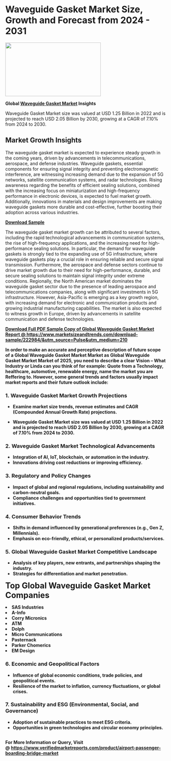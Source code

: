 <H1>Waveguide Gasket Market Size, Growth and Forecast from 2024 - 2031</H1><img class="aligncenter size-medium wp-image-584254" src="https://thirdeyenews.in/wp-content/uploads/2024/09/Global-Market-Research-300x168.jpeg" alt="" width="300" height="168" /><p><strong>Global&nbsp;<a href="https://www.marketsizeandtrends.com/download-sample/222984/&amp;utm_source=Pulse&amp;utm_medium=210">Waveguide Gasket Market</a> Insights</strong></p><p>Waveguide Gasket Market size was valued at USD 1.25 Billion in 2022 and is projected to reach USD 2.05 Billion by 2030, growing at a CAGR of 7.10% from 2024 to 2030.</p><p><h2>Market Growth Insights</h2> <p>The waveguide gasket market is expected to experience steady growth in the coming years, driven by advancements in telecommunications, aerospace, and defense industries. Waveguide gaskets, essential components for ensuring signal integrity and preventing electromagnetic interference, are witnessing increasing demand due to the expansion of 5G networks, satellite communication systems, and radar technologies. Rising awareness regarding the benefits of efficient sealing solutions, combined with the increasing focus on miniaturization and high-frequency performance in electronic devices, is expected to fuel market growth. Additionally, innovations in materials and design improvements are making waveguide gaskets more durable and cost-effective, further boosting their adoption across various industries.</p> <p><strong><a href="#">Download Sample</a></strong></p> <p>The waveguide gasket market growth can be attributed to several factors, including the rapid technological advancements in communication systems, the rise of high-frequency applications, and the increasing need for high-performance sealing solutions. In particular, the demand for waveguide gaskets is strongly tied to the expanding use of 5G infrastructure, where waveguide gaskets play a crucial role in ensuring reliable and secure signal transmission. Furthermore, the aerospace and defense sectors continue to drive market growth due to their need for high-performance, durable, and secure sealing solutions to maintain signal integrity under extreme conditions. Regionally, the North American market dominates the waveguide gasket sector due to the presence of leading aerospace and telecommunications companies, along with significant investments in 5G infrastructure. However, Asia-Pacific is emerging as a key growth region, with increasing demand for electronic and communication products and growing industrial manufacturing capabilities. The market is also expected to witness growth in Europe, driven by advancements in satellite communication and defense technologies.</p> <p><strong><a href="#"></p><p><span class=""><strong>Download Full PDF Sample Copy of Global Waveguide Gasket Market Report</strong> @ <a href="https://www.marketsizeandtrends.com/download-sample/222984/&amp;utm_source=Pulse&amp;utm_medium=210" target="_blank">https://www.marketsizeandtrends.com/download-sample/222984/&amp;utm_source=Pulse&amp;utm_medium=210</a></span></p><p>In order to make an accurate and perceptive description of future scope of a Global&nbsp;Waveguide Gasket Market Market as Global&nbsp;Waveguide Gasket Market Market of 2025, you need to describe a clear Vision &ndash; What Industry or Linda can you think of for example: Quote from a Technology, healthcare, automotive, renewable energy, name the market you are Reffering to. However, some general trends and factors usually impact market reports and their future outlook include:</p><h3>1.&nbsp;<strong>Waveguide Gasket Market Growth Projections</strong></h3><ul><li>Examine market size trends, revenue estimates and CAGR (Compounded Annual Growth Rate) projections.</li><li><p>Waveguide Gasket Market size was valued at USD 1.25 Billion in 2022 and is projected to reach USD 2.05 Billion by 2030, growing at a CAGR of 7.10% from 2024 to 2030.</p></li></ul><h3>2.&nbsp;<strong>Waveguide Gasket Market Technological Advancements</strong></h3><ul><li>Integration of AI, IoT, blockchain, or automation in the industry.</li><li>Innovations driving cost reductions or improving efficiency.</li></ul><h3>3.&nbsp;<strong>Regulatory and Policy Changes</strong></h3><ul><li>Impact of global and regional regulations, including sustainability and carbon-neutral goals.</li><li>Compliance challenges and opportunities tied to government initiatives.</li></ul><h3>4.&nbsp;<strong>Consumer Behavior Trends</strong></h3><ul><li>Shifts in demand influenced by generational preferences (e.g., Gen Z, Millennials).</li><li>Emphasis on eco-friendly, ethical, or personalized products/services.</li></ul><h3>5.&nbsp;<strong>Global Waveguide Gasket Market Competitive Landscape</strong></h3><ul><li>Analysis of key players, new entrants, and partnerships shaping the industry.</li><li>Strategies for differentiation and market penetration.</li></ul><p data-pm-slice="1 1 []"><span style="color: inherit; font-family: inherit; font-size: 25px;">Top Global Waveguide Gasket Market Companies</span></p><div class="" data-test-id=""><p><li>SAS Industries</li><li> A-Info</li><li> Corry Micronics</li><li> ATM</li><li> Dolph</li><li> Micro Communications</li><li> Pasternack</li><li> Parker Chomerics</li><li> EM Design</li></p></div><h3>6.&nbsp;<strong>Economic and Geopolitical Factors</strong></h3><ul><li>Influence of global economic conditions, trade policies, and geopolitical events.</li><li>Resilience of the market to inflation, currency fluctuations, or global crises.</li></ul><h3>7.&nbsp;<strong>Sustainability and ESG (Environmental, Social, and Governance)</strong></h3><ul><li>Adoption of sustainable practices to meet ESG criteria.</li><li>Opportunities in green technologies and circular economy principles.</li></ul><h2><strong style="font-size: 14px;">For More Information or Query, Visit @&nbsp;</strong><a style="background-color: #ffffff; font-size: 14px;" href="https://www.marketsizeandtrends.com/report/waveguide-gasket-market/" target="_blank">https://www.verifiedmarketreports.com/product/airport-passenger-boarding-bridge-market</a></h2>
